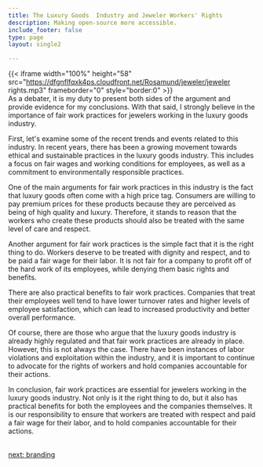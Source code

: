 ```yaml
---
title: The Luxury Goods  Industry and Jeweler Workers' Rights
description: Making open-source more accessible.
include_footer: false
type: page
layout: single2

---
```



{{< iframe width="100%" height="58" src="https://dfgnflfqxk4ps.cloudfront.net/Rosamund/jeweler/jeweler rights.mp3" frameborder="0" style="border:0" >}}<br>
As a debater, it is my duty to present both sides of the argument and provide evidence for my conclusions. With that said, I strongly believe in the importance of fair work practices for jewelers working in the luxury goods industry.

First, let's examine some of the recent trends and events related to this industry. In recent years, there has been a growing movement towards ethical and sustainable practices in the luxury goods industry. This includes a focus on fair wages and working conditions for employees, as well as a commitment to environmentally responsible practices.

One of the main arguments for fair work practices in this industry is the fact that luxury goods often come with a high price tag. Consumers are willing to pay premium prices for these products because they are perceived as being of high quality and luxury. Therefore, it stands to reason that the workers who create these products should also be treated with the same level of care and respect.

Another argument for fair work practices is the simple fact that it is the right thing to do. Workers deserve to be treated with dignity and respect, and to be paid a fair wage for their labor. It is not fair for a company to profit off of the hard work of its employees, while denying them basic rights and benefits.

There are also practical benefits to fair work practices. Companies that treat their employees well tend to have lower turnover rates and higher levels of employee satisfaction, which can lead to increased productivity and better overall performance.

Of course, there are those who argue that the luxury goods industry is already highly regulated and that fair work practices are already in place. However, this is not always the case. There have been instances of labor violations and exploitation within the industry, and it is important to continue to advocate for the rights of workers and hold companies accountable for their actions.

In conclusion, fair work practices are essential for jewelers working in the luxury goods industry. Not only is it the right thing to do, but it also has practical benefits for both the employees and the companies themselves. It is our responsibility to ensure that workers are treated with respect and paid a fair wage for their labor, and to hold companies accountable for their actions.

<br>
<a href="https://workdojos.com/jeweler/branding">next: branding</a>
</p>